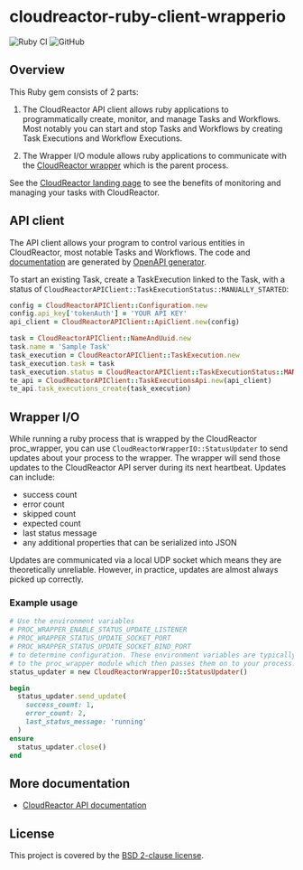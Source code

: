 # cloudreactor-ruby-client-wrapperio

![Ruby CI](https://github.com/CloudReactor/cloudreactor-ruby-client-wrapperio/workflows/Ruby%20CI/badge.svg?branch=master)
![GitHub](https://img.shields.io/github/license/CloudReactor/cloudreactor-ruby-client-wrapperio)

## Overview

This Ruby gem consists of 2 parts:

1) The CloudReactor API client allows ruby applications to programmatically
   create, monitor, and manage Tasks and Workflows. Most notably you can start and stop
   Tasks and Workflows by creating Task Executions and Workflow Executions.

2) The Wrapper I/O module allows ruby applications to communicate with the
   [CloudReactor wrapper](https://github.com/CloudReactor/cloudreactor-procwrapper)
   which is the parent process.

See the [CloudReactor landing page](https://www.cloudreactor.io/) to see the
benefits of monitoring and managing your tasks with CloudReactor.

## API client

The API client allows your program to control various entities in CloudReactor,
most notable Tasks and Workflows. The code and
[documentation](cloudreactor_api_client.md) are generated by
[OpenAPI generator](https://github.com/OpenAPITools/openapi-generator).

To start an existing Task, create a  TaskExecution linked to the Task, with a
status of `CloudReactorAPIClient::TaskExecutionStatus::MANUALLY_STARTED`:

```ruby
config = CloudReactorAPIClient::Configuration.new
config.api_key['tokenAuth'] = 'YOUR API KEY'
api_client = CloudReactorAPIClient::ApiClient.new(config)

task = CloudReactorAPIClient::NameAndUuid.new
task.name = 'Sample Task'
task_execution = CloudReactorAPIClient::TaskExecution.new
task_execution.task = task
task_execution.status = CloudReactorAPIClient::TaskExecutionStatus::MANUALLY_STARTED
te_api = CloudReactorAPIClient::TaskExecutionsApi.new(api_client)
te_api.task_executions_create(task_execution)
```

## Wrapper I/O

While running a ruby process that is wrapped by the CloudReactor proc_wrapper,
you can use `CloudReactorWrapperIO::StatusUpdater` to
send updates about your process to the wrapper. The wrapper will send those
updates to the CloudReactor API server during its next heartbeat.
Updates can include:

* success count
* error count
* skipped count
* expected count
* last status message
* any additional properties that can be serialized into JSON

Updates are communicated via a local UDP socket which means they are
theoretically unreliable. However, in practice, updates are almost always
picked up correctly.

### Example usage

```ruby
# Use the environment variables
# PROC_WRAPPER_ENABLE_STATUS_UPDATE_LISTENER
# PROC_WRAPPER_STATUS_UPDATE_SOCKET_PORT
# PROC_WRAPPER_STATUS_UPDATE_SOCKET_BIND_PORT
# to determine configuration. These environment variables are typically passed
# to the proc_wrapper module which then passes them on to your process.
status_updater = new CloudReactorWrapperIO::StatusUpdater()

begin
  status_updater.send_update(
    success_count: 1,
    error_count: 2,
    last_status_message: 'running'
  )
ensure
  status_updater.close()
end
```

## More documentation

* [CloudReactor API documentation](https://apidocs.cloudreactor.io/)

## License

This project is covered by the [BSD 2-clause license](https://opensource.org/licenses/BSD-2-Clause).
